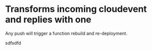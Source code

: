 # Transforms incoming cloudevent and replies with one

Any push will trigger a function rebuild and re-deployment.



sdfsdfd

